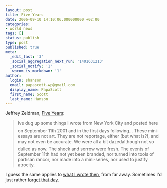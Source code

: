 ```yaml
---
layout: post
title: Five Years
date: 2006-09-10 14:10:06.000000000 +02:00
categories:
- world news
tags: []
status: publish
type: post
published: true
meta:
  _edit_last: '3'
  _social_aggregation_next_run: '1401631213'
  _social_notify: '1'
  _wpcom_is_markdown: '1'
author:
  login: shanson
  email: papascott-wp@gmail.com
  display_name: PapaScott
  first_name: Scott
  last_name: Hanson
---
```

<p>Jeffrey Zeldman, <a href="http://www.zeldman.com/2006/09/06/five-years/">Five Years</a>:</p>
<blockquote><p>
  Ive dug up some things I wrote from New York City and posted here on September 11th 2001 and in the first days following... These mini-essays are not art. They are not reportage, either (but what is?), and may not even be accurate. We were all a bit dazedalthough not so dulled as now. The shock and sorrow were fresh. The events of September 11th had not yet been branded, nor turned into tools of partisan rancor, nor made into a mini-series, nor used to justify atrocity.
</p></blockquote>
<p>I guess the same applies to <a href="http://www.papascott.de/archives/2001/09/12/the-day-the-earth-stood-still/">what I wrote then</a>, from far away. Sometimes I'd just rather <a href="http://www.lyricsdir.com/the-go-gos-forget-that-day-lyrics.html">forget that day</a>.</p>
